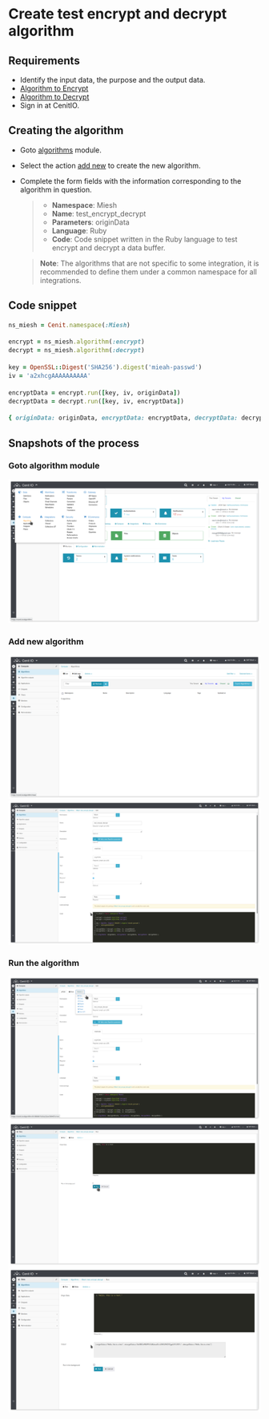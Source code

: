 # Create test encrypt and decrypt algorithm

## Requirements

* Identify the input data, the purpose and the output data.
* [Algorithm to Encrypt](algorithms/miesh-encrypt.md)
* [Algorithm to Decrypt](algorithms/miesh-decrypt.md)
* Sign in at CenitIO.[<i class="fa fa-external-link" aria-hidden="true"></i>](https://cenit.io/users/sign_in)

## Creating the algorithm

* Goto [algorithms](https://cenit.io/algorithm) module.
* Select the action [add new](https://cenit.io/algorithm/new) to create the new algorithm.
* Complete the form fields with the information corresponding to the algorithm in question.
   
    >- **Namespace**: Miesh
    >- **Name**: test_encrypt_decrypt
    >- **Parameters**: originData
    >- **Language**: Ruby
    >- **Code**: Code snippet written in the Ruby language to test encrypt and decrypt a data buffer.

    > **Note**: The algorithms that are not specific to some integration, it is recommended to define them under a common namespace for all integrations.

## Code snippet

```ruby
ns_miesh = Cenit.namespace(:Miesh)

encrypt = ns_miesh.algorithm(:encrypt)
decrypt = ns_miesh.algorithm(:decrypt)

key = OpenSSL::Digest('SHA256').digest('mieah-passwd')
iv = 'a2xhcgAAAAAAAAAA'

encryptData = encrypt.run([key, iv, originData])
decryptData = decrypt.run([key, iv, encryptData])

{ originData: originData, encryptData: encryptData, decryptData: decryptData }
```

## Snapshots of the process

### Goto algorithm module

   ![](../assets/snapshots/common-algs/snapshots-001.png)
    
### Add new algorithm

   ![](../assets/snapshots/common-algs/snapshots-002.png)
   ![](../assets/snapshots/miesh-encrypt-decrypt-algs/snapshots-005.png)
   
### Run the algorithm   
   
   ![](../assets/snapshots/miesh-encrypt-decrypt-algs/snapshots-006.png)
   ![](../assets/snapshots/miesh-encrypt-decrypt-algs/snapshots-007.png)
   ![](../assets/snapshots/miesh-encrypt-decrypt-algs/snapshots-008.png)